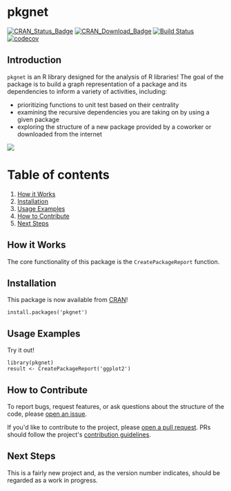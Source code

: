 # pkgnet

[![CRAN\_Status\_Badge](https://www.r-pkg.org/badges/version-last-release/pkgnet)](https://cran.r-project.org/package=pkgnet) [![CRAN\_Download\_Badge](https://cranlogs.r-pkg.org/badges/grand-total/pkgnet)](https://cran.r-project.org/package=pkgnet) [![Build Status](https://travis-ci.org/UptakeOpenSource/pkgnet.svg?branch=master)](https://travis-ci.org/UptakeOpenSource/pkgnet)
[![codecov](https://codecov.io/gh/UptakeOpenSource/pkgnet/branch/master/graph/badge.svg)](https://codecov.io/gh/UptakeOpenSource/pkgnet)

## Introduction

`pkgnet` is an R library designed for the analysis of R libraries! The goal of the package is to build a graph representation of a package and its dependencies to inform a variety of activities, including:

- prioritizing functions to unit test based on their centrality
- examining the recursive dependencies you are taking on by using a given package
- exploring the structure of a new package provided by a coworker or downloaded from the internet

![](https://raw.githubusercontent.com/UptakeOpenSource/pkgnet/master/readme_figures/demo.gif)

# Table of contents
1. [How it Works](#howitworks)
2. [Installation](#installation)
3. [Usage Examples](#examples)
4. [How to Contribute](#contributing)
5. [Next Steps](#nextsteps)

## How it Works <a name="howitworks"></a>

The core functionality of this package is the `CreatePackageReport` function.

## Installation <a name="installation"></a>

This package is now available from [CRAN](https://cran.r-project.org/)!

```
install.packages('pkgnet')
```

## Usage Examples <a name="examples"></a>

Try it out!

```
library(pkgnet)
result <- CreatePackageReport('ggplot2')
```

## How to Contribute <a name="contributing"></a>

To report bugs, request features, or ask questions about the structure of the code, please [open an issue](https://github.com/UptakeOpenSource/pkgnet/issues).

If you'd like to contribute to the project, please [open a pull request](https://github.com/UptakeOpenSource/pkgnet/pulls). PRs should follow the project's [contribution guidelines](https://github.com/UptakeOpenSource/pkgnet/blob/master/CONTRIBUTING.md).

## Next Steps <a name="nextsteps"></a>

This is a fairly new project and, as the version number indicates, should be regarded as a work in progress.
